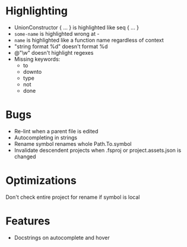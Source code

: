 # Highlighting
- UnionConstructor { ... } is highlighted like seq { ... }
- ``some-name`` is highlighted wrong at -
- ``name`` is highlighted like a function name regardless of context
- "string format %d" doesn't format %d
- @"\w" doesn't highlight regexes
- Missing keywords:
  - to
  - downto
  - type
  - not
  - done

# Bugs
- Re-lint when a parent file is edited
- Autocompleting in strings
- Rename symbol renames whole Path.To.symbol
- Invalidate descendent projects when .fsproj or project.assets.json is changed

# Optimizations
Don't check entire project for rename if symbol is local

# Features
- Docstrings on autocomplete and hover